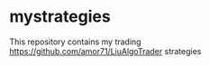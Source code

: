 # mystrategies

This repository contains my trading https://github.com/amor71/LiuAlgoTrader strategies
